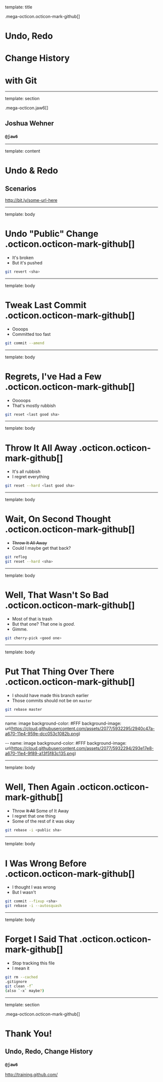 template: title

.mega-octicon.octicon-mark-github[]

# Undo, Redo
# Change History
# with Git

---

template: section

.mega-octicon.jaw6[]

## Joshua Wehner

### **`@jaw6`**

---

template: content

# Undo & Redo
## Scenarios

http://bit.ly/some-url-here

---

template: body

# Undo "Public" Change .octicon.octicon-mark-github[]

* It's broken
* But it's pushed

```sh
git revert <sha>
```

---

template: body

# Tweak Last Commit .octicon.octicon-mark-github[]

* Oooops
* Committed too fast

```sh
git commit --amend
```

---

template: body

# Regrets, I've Had a Few .octicon.octicon-mark-github[]

* Ooooops
* That's mostly rubbish

```sh
git reset <last good sha>
```

---

template: body

# Throw It All Away .octicon.octicon-mark-github[]

* It's all rubbish
* I regret everything

```sh
git reset --hard <last good sha>
```

---

template: body

# Wait, On Second Thought .octicon.octicon-mark-github[]

* ~~Throw It All Away~~
* Could I maybe get that back?

```sh
git reflog
git reset --hard <sha>
```

---

template: body

# Well, That Wasn't So Bad .octicon.octicon-mark-github[]

* Most of that is trash
* But that one? That one is *good*.
* Gimme.

```sh
git cherry-pick <good one>
```

---

template: body

# Put That Thing Over There .octicon.octicon-mark-github[]

* I should have made this branch earlier
* Those commits should not be on `master`

```sh
git rebase master
```

---
name: image
background-color: #FFF
background-image: url(https://cloud.githubusercontent.com/assets/2077/5932295/2940c47a-a670-11e4-959e-dcc053c1082b.png)

--
name: image
background-color: #FFF
background-image: url(https://cloud.githubusercontent.com/assets/2077/5932294/293e17e8-a670-11e4-9f89-a13f5f83c135.png)

---

template: body

# Well, Then Again .octicon.octicon-mark-github[]

* Throw ~~It All~~ Some of It Away
* I regret that one thing
* Some of the rest of it was okay

```sh
git rebase -i <public sha>
```

---

template: body

# I Was Wrong Before .octicon.octicon-mark-github[]

* I thought I was wrong
* But I wasn't

```sh
git commit --fixup <sha>
git rebase -i --autosquash
```

---

template: body

# Forget I Said That .octicon.octicon-mark-github[]

* Stop tracking this file
* I mean it

```sh
git rm --cached
.gitignore
git clean -f`
(also `-x` maybe?)
```

---

template: section


.mega-octicon.octicon-mark-github[]

# Thank You!
## Undo, Redo, Change History
### **`@jaw6`**

http://training.github.com/

